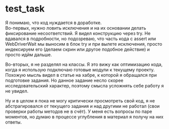 # test_task
Я понимаю, что код нуждается в доработке.  
Во-первых, нужно ловить исключения и на их основании делать фиксирование несоответствий. Я видел конструкцию через try. Не вдавался в подробности, но подозреваю, что часть кода с assert или WebDriverWait мы выносим в блок try и при вылете исключения, просто индексируем его (делаем скрин или другое подобное действие) и просто идйм дальше.  
  
Во-вторых, я не разделял на классы. Я это вижу как оптимизацию кода, когда я использую подключаю готовые модули к текущему проекту. Похожую мысль видел в статье на хабре, к которой я обращался при подготовке задания. Но данное задание несло скорее исследовательский характер, поэтому смысла усложнять себе работу я не увидел.  
  
Ну и в целом я пока не могу критически просмотреть свой код, я не абстрагировался от текущего задания и над другими не работал (свои проверки работы методов не в счёт). У меня есть вопросы по паре моментов, но думаю в процессе углубления в материал я получу на них ответы.  
